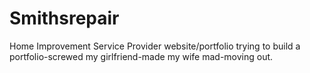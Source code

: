 # Smithsrepair
Home Improvement Service Provider website/portfolio
trying to build a portfolio-screwed my girlfriend-made my wife mad-moving out.
